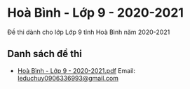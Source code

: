 # Hoà Bình - Lớp 9 - 2020-2021

Đề thi dành cho lớp Lớp 9 tỉnh Hoà Bình năm 2020-2021

## Danh sách đề thi

- [Hoà Bình - Lớp 9 - 2020-2021.pdf](Hoà%20Bình%20-%20Lớp%209%20-%202020-2021.pdf)
Email: leduchuy0906336993@gmail.com

